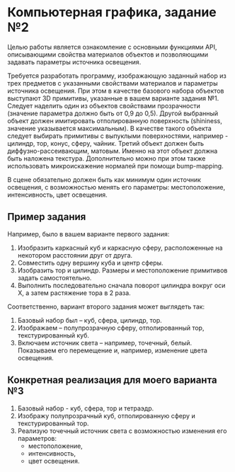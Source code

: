 # Компьютерная графика, задание №2

Целью работы является ознакомление с основными функциями API,
описывающими свойства материалов объектов и позволяющими задавать параметры
источника освещения.

Требуется разработать программу, изображающую заданный набор из трех предметов
с указанными свойствами материалов и параметры источника освещения. При этом в
качестве базового набора объектов выступают 3D примитивы, указанные в вашем варианте
задания №1. Следует наделить один из объектов свойствами прозрачности (значение
параметра должно быть от 0,9 до 0,5). Другой выбранный объект должен имитировать
отполированную поверхность (shininess, значение указывается максимальным). В качестве
такого объекта следует выбирать примитивы с выпуклыми поверхностями, например -
цилиндр, тор, конус, сферу, чайник. Третий объект должен быть диффузно-рассеивающим,
матовым. Именно на этот объект должна быть наложена текстура. Дополнительно можно
при этом также использовать микроискажение нормалей при помощи bump-mapping.

В сцене обязательно должен быть как минимум один источник освещения, с
возможностью менять его параметры: местоположение, интенсивность, цвет
освещения.

## Пример задания

Например, было в вашем варианте первого задания:

1. Изобразить каркасный куб и каркасную сферу, расположенные на некотором
расстоянии друг от друга.
2. Совместить одну вершину куба и центр сферы.
3. Изобразить тор и цилиндр. Размеры и местоположение примитивов задать
самостоятельно.
4. Выполнить последовательно сначала поворот цилиндра вокруг оси Х, а затем
растяжение тора в 2 раза.

Соответственно, вариант второго задания может выглядеть так:

1. Базовый набор был – куб, сфера, цилиндр, тор.
2. Изображаем – полупрозрачную сферу, отполированный тор, текстурированный куб.
3. Включаем источник света – например, точечный, белый. Показываем его
перемещение и, например, изменение цвета освещения.

## Конкретная реализация для моего варианта №3

1. Базовый набор - куб, сфера, тор и тетраэдр.
2. Изображу полупрозрачный куб, отполированную сферу и текстурированный тор.
3. Реализую точечный источник света с возможностью изменения его параметров:
   - местоположение,
   - интенсивность,
   - цвет освещения.

